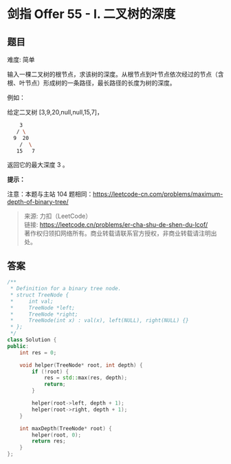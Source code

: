 # 剑指 Offer 55 - I. 二叉树的深度

## 题目

难度: 简单

输入一棵二叉树的根节点，求该树的深度。从根节点到叶节点依次经过的节点（含根、叶节点）形成树的一条路径，最长路径的长度为树的深度。

例如：

给定二叉树 [3,9,20,null,null,15,7]，

```bash
    3
   / \
  9  20
    /  \
   15   7
```

返回它的最大深度 3 。

**提示：**

注意：本题与主站 104 题相同：<https://leetcode-cn.com/problems/maximum-depth-of-binary-tree/>

> 来源: 力扣（LeetCode）  
> 链接: <https://leetcode.cn/problems/er-cha-shu-de-shen-du-lcof/>  
> 著作权归领扣网络所有。商业转载请联系官方授权，非商业转载请注明出处。

## 答案

```c++
/**
 * Definition for a binary tree node.
 * struct TreeNode {
 *     int val;
 *     TreeNode *left;
 *     TreeNode *right;
 *     TreeNode(int x) : val(x), left(NULL), right(NULL) {}
 * };
 */
class Solution {
public:
    int res = 0;

    void helper(TreeNode* root, int depth) {
        if (!root) {
            res = std::max(res, depth);
            return;
        }

        helper(root->left, depth + 1);
        helper(root->right, depth + 1);
    }

    int maxDepth(TreeNode* root) {
        helper(root, 0);
        return res;
    }
};
```
